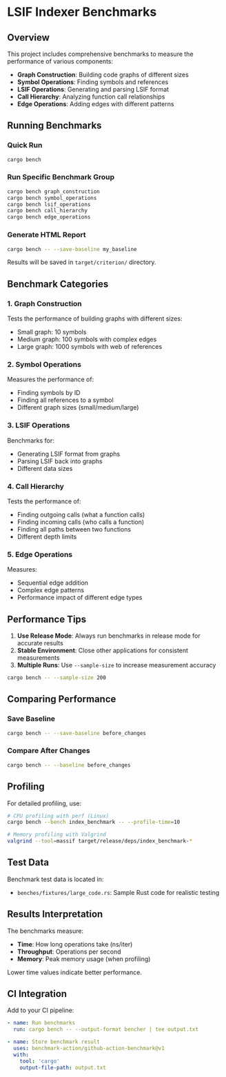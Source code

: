# LSIF Indexer Benchmarks

## Overview

This project includes comprehensive benchmarks to measure the performance of various components:

- **Graph Construction**: Building code graphs of different sizes
- **Symbol Operations**: Finding symbols and references
- **LSIF Operations**: Generating and parsing LSIF format
- **Call Hierarchy**: Analyzing function call relationships
- **Edge Operations**: Adding edges with different patterns

## Running Benchmarks

### Quick Run
```bash
cargo bench
```

### Run Specific Benchmark Group
```bash
cargo bench graph_construction
cargo bench symbol_operations
cargo bench lsif_operations
cargo bench call_hierarchy
cargo bench edge_operations
```

### Generate HTML Report
```bash
cargo bench -- --save-baseline my_baseline
```

Results will be saved in `target/criterion/` directory.

## Benchmark Categories

### 1. Graph Construction
Tests the performance of building graphs with different sizes:
- Small graph: 10 symbols
- Medium graph: 100 symbols with complex edges
- Large graph: 1000 symbols with web of references

### 2. Symbol Operations
Measures the performance of:
- Finding symbols by ID
- Finding all references to a symbol
- Different graph sizes (small/medium/large)

### 3. LSIF Operations
Benchmarks for:
- Generating LSIF format from graphs
- Parsing LSIF back into graphs
- Different data sizes

### 4. Call Hierarchy
Tests the performance of:
- Finding outgoing calls (what a function calls)
- Finding incoming calls (who calls a function)
- Finding all paths between two functions
- Different depth limits

### 5. Edge Operations
Measures:
- Sequential edge addition
- Complex edge patterns
- Performance impact of different edge types

## Performance Tips

1. **Use Release Mode**: Always run benchmarks in release mode for accurate results
2. **Stable Environment**: Close other applications for consistent measurements
3. **Multiple Runs**: Use `--sample-size` to increase measurement accuracy

```bash
cargo bench -- --sample-size 200
```

## Comparing Performance

### Save Baseline
```bash
cargo bench -- --save-baseline before_changes
```

### Compare After Changes
```bash
cargo bench -- --baseline before_changes
```

## Profiling

For detailed profiling, use:

```bash
# CPU profiling with perf (Linux)
cargo bench --bench index_benchmark -- --profile-time=10

# Memory profiling with Valgrind
valgrind --tool=massif target/release/deps/index_benchmark-*
```

## Test Data

Benchmark test data is located in:
- `benches/fixtures/large_code.rs`: Sample Rust code for realistic testing

## Results Interpretation

The benchmarks measure:
- **Time**: How long operations take (ns/iter)
- **Throughput**: Operations per second
- **Memory**: Peak memory usage (when profiling)

Lower time values indicate better performance.

## CI Integration

Add to your CI pipeline:

```yaml
- name: Run benchmarks
  run: cargo bench -- --output-format bencher | tee output.txt

- name: Store benchmark result
  uses: benchmark-action/github-action-benchmark@v1
  with:
    tool: 'cargo'
    output-file-path: output.txt
```